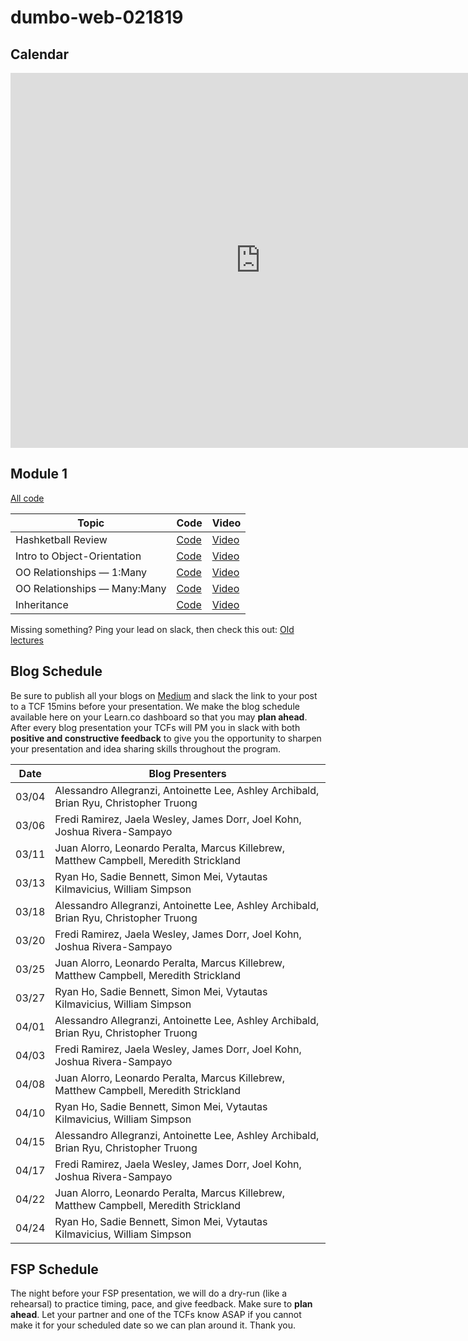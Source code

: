 # dumbo-web-021819

## Calendar
<iframe src="https://calendar.google.com/calendar/embed?mode=WEEK&amp;height=600&amp;wkst=1&amp;bgcolor=%23FFFFFF&amp;src=flatironschool.com_beat8cpem9pjlrdtck98mm7aqo%40group.calendar.google.com&amp;color=%232952A3&amp;src=flatironschool.com_2cpuq5atq16s7jp4npn1caodeg%40group.calendar.google.com&amp;color=%2328754E&amp;ctz=America%2FNew_York" style="border-width:0" width="800" height="600" frameborder="0" scrolling="no"></iframe>

## Module 1
[All code](https://github.com/learn-co-students/dumbo-web-021819)

| Topic            | Code                | Video                |
| -----            | ----                | -----                |
| Hashketball Review | [Code][hashketball-cod] | [Video][hashketball-vid] |
| Intro to Object-Orientation | [Code][oo-cod] | [Video][oo-vid] |
| OO Relationships — 1:Many | [Code][one-many-cod] | [Video][one-many-vid] |
| OO Relationships — Many:Many | [Code][many-many-cod] | [Video][many-many-vid] |
| Inheritance | [Code][inheritance-cod] | [Video][inheritance-vid] |

Missing something? Ping your lead on slack, then check this out: [Old lectures](https://github.com/learn-co-curriculum/nyc-web-062518/blob/master/README.md)

[hashketball-cod]: https://github.com/learn-co-students/dumbo-web-021819/tree/master/01-hashketball-review
[hashketball-vid]: https://www.youtube.com/watch?v=lSh8dHdXfNk
[oo-cod]: https://github.com/learn-co-students/dumbo-web-021819/tree/master/02-oo
[oo-vid]: https://youtu.be/jHvgbsxa15g
[one-many-cod]: https://github.com/learn-co-students/dumbo-web-021819/tree/master/03-one-to-many
[one-many-vid]: https://youtu.be/Z_tDgGtbACE
[many-many-cod]: https://github.com/learn-co-students/dumbo-web-021819/tree/master/04-many-to-many
[many-many-vid]: https://youtu.be/Iphn37VvEA0
[inheritance-cod]: https://github.com/learn-co-students/dumbo-web-021819/tree/master/05-inheritance
[inheritance-vid]: https://youtu.be/hTgUNvYcTxY

## Blog Schedule

Be sure to publish all your blogs on [Medium](https://medium.com/) and slack the link to your post to a TCF 15mins before your presentation. We make the blog schedule available here on your Learn.co dashboard so that you may **plan ahead**. After every blog presentation your TCFs will PM you in slack with both **positive and constructive feedback** to give you the opportunity to sharpen your presentation and idea sharing skills throughout the program.

| **Date**  	| **Blog Presenters**                                                                                                 |
|-------	|-----------------------------------------------------------------------------------------------------------------------	|
| 03/04 	| Alessandro Allegranzi, Antoinette Lee, Ashley Archibald, Brian Ryu, Christopher Truong                                  |
| 03/06 	| Fredi Ramirez, Jaela Wesley, James Dorr, Joel Kohn, Joshua Rivera-Sampayo                                             	|
| 03/11 	| Juan Alorro, Leonardo Peralta, Marcus Killebrew, Matthew Campbell, Meredith Strickland                                 	|
| 03/13 	| Ryan Ho, Sadie Bennett, Simon Mei, Vytautas Kilmavicius, William Simpson                                               	|
| 03/18 	| Alessandro Allegranzi, Antoinette Lee, Ashley Archibald, Brian Ryu, Christopher Truong                                  |
| 03/20 	| Fredi Ramirez, Jaela Wesley, James Dorr, Joel Kohn, Joshua Rivera-Sampayo                                             	|
| 03/25	  | Juan Alorro, Leonardo Peralta, Marcus Killebrew, Matthew Campbell, Meredith Strickland                                 	|
| 03/27 	| Ryan Ho, Sadie Bennett, Simon Mei, Vytautas Kilmavicius, William Simpson                                               	|
| 04/01 	| Alessandro Allegranzi, Antoinette Lee, Ashley Archibald, Brian Ryu, Christopher Truong                                  |
| 04/03 	| Fredi Ramirez, Jaela Wesley, James Dorr, Joel Kohn, Joshua Rivera-Sampayo                                             	|
| 04/08 	| Juan Alorro, Leonardo Peralta, Marcus Killebrew, Matthew Campbell, Meredith Strickland                                 	|
| 04/10 	| Ryan Ho, Sadie Bennett, Simon Mei, Vytautas Kilmavicius, William Simpson                                               	|
| 04/15 	| Alessandro Allegranzi, Antoinette Lee, Ashley Archibald, Brian Ryu, Christopher Truong                                  |
| 04/17 	| Fredi Ramirez, Jaela Wesley, James Dorr, Joel Kohn, Joshua Rivera-Sampayo                                             	|
| 04/22 	| Juan Alorro, Leonardo Peralta, Marcus Killebrew, Matthew Campbell, Meredith Strickland                                 	|
| 04/24 	| Ryan Ho, Sadie Bennett, Simon Mei, Vytautas Kilmavicius, William Simpson                                               	|


## FSP Schedule
The night before your FSP presentation, we will do a dry-run (like a rehearsal) to practice timing, pace, and give feedback. Make sure to **plan ahead**. Let your partner and one of the TCFs know ASAP if you cannot make it for your scheduled date so we can plan around it. Thank you.

<!-- | **Date** | **Group 1** | **Group 2** | **Group 3** | **Group 4** | **Group 5** |
|----------|----------|----------|----------|----------|----------|
| 01/08 <br> *(6:15pm - 8:00pm)* | Jessie Anderson + Terrance Rose Jr. | Naomi Joyce Baisa +	Robert Chen | Eizik Gottesfeld + Omar A. | Alex Chao + Randy Herasme |
| 01/15 <br> *(6:15pm - 8:00pm)* | Anik Islam +	Raquel Randall | LaTarisha Fountain +	Brian Horowitz | Manny Shapir +	Carlo Fernando  | Amir Safoev +	Sanjay K. Sai | Skyler Phillips | -->
